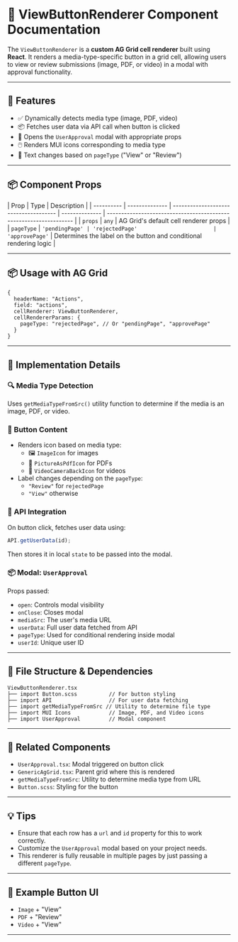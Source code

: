 # 🎯 ViewButtonRenderer Component Documentation

The `ViewButtonRenderer` is a **custom AG Grid cell renderer** built using **React**. It renders a media-type-specific button in a grid cell, allowing users to view or review submissions (image, PDF, or video) in a modal with approval functionality.

---

## 🚀 Features

- ✅ Dynamically detects media type (image, PDF, video)
- 📦 Fetches user data via API call when button is clicked
- 🧩 Opens the `UserApproval` modal with appropriate props
- 🖱️ Renders MUI icons corresponding to media type
- 🔁 Text changes based on `pageType` ("View" or "Review")

---

## 📦 Component Props

| Prop       | Type           | Description                           |
| ---------- | -------------- | ------------------------------------- | -------------- | ------------------------------------------------------------------ |
| `props`    | `any`          | AG Grid's default cell renderer props |
| `pageType` | `'pendingPage' | 'rejectedPage'                        | 'approvePage'` | Determines the label on the button and conditional rendering logic |

---

## 📦 Usage with AG Grid

```tsx
{
  headerName: "Actions",
  field: "actions",
  cellRenderer: ViewButtonRenderer,
  cellRendererParams: {
    pageType: "rejectedPage", // Or "pendingPage", "approvePage"
  }
}
```

---

## 🧠 Implementation Details

### 🔍 Media Type Detection

Uses `getMediaTypeFromSrc()` utility function to determine if the media is an image, PDF, or video.

### 🎨 Button Content

- Renders icon based on media type:
  - 🖼️ `ImageIcon` for images
  - 📄 `PictureAsPdfIcon` for PDFs
  - 🎥 `VideoCameraBackIcon` for videos
- Label changes depending on the `pageType`:
  - `"Review"` for `rejectedPage`
  - `"View"` otherwise

### 🧵 API Integration

On button click, fetches user data using:

```ts
API.getUserData(id);
```

Then stores it in local `state` to be passed into the modal.

### 📦 Modal: `UserApproval`

Props passed:

- `open`: Controls modal visibility
- `onClose`: Closes modal
- `mediaSrc`: The user's media URL
- `userData`: Full user data fetched from API
- `pageType`: Used for conditional rendering inside modal
- `userId`: Unique user ID

---

## 📁 File Structure & Dependencies

```
ViewButtonRenderer.tsx
├── import Button.scss          // For button styling
├── import API                  // For user data fetching
├── import getMediaTypeFromSrc // Utility to determine file type
├── import MUI Icons            // Image, PDF, and Video icons
├── import UserApproval         // Modal component
```

---

## 🧩 Related Components

- `UserApproval.tsx`: Modal triggered on button click
- `GenericAgGrid.tsx`: Parent grid where this is rendered
- `getMediaTypeFromSrc`: Utility to determine media type from URL
- `Button.scss`: Styling for the button

---

## 💡 Tips

- Ensure that each row has a `url` and `id` property for this to work correctly.
- Customize the `UserApproval` modal based on your project needs.
- This renderer is fully reusable in multiple pages by just passing a different `pageType`.

---

## 🔧 Example Button UI

- `Image` + "View"
- `PDF` + "Review"
- `Video` + "View"

---
